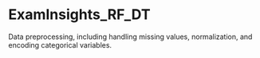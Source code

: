 # ExamInsights_RF_DT
Data preprocessing, including handling missing values, normalization, and encoding categorical variables.
